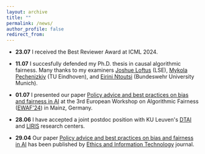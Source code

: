 ```yaml
---
layout: archive
title: ""
permalink: /news/
author_profile: false
redirect_from:
---
```


- **23.07** I received the Best Reviewer Award at ICML 2024. 

- **11.07** I succesfully defended my Ph.D. thesis in causal algorithmic fairness. Many thanks to my examiners [Joshue Loftus](https://joshualoftus.com/) (LSE), [Mykola Pechenizkiy](https://www.tue.nl/en/research/researchers/mykola-pechenizkiy) (TU Eindhoven), and [Eirini Ntoutsi](https://www.unibw.de/home-en/appointment-of-professors/prof-eirini-ntoutsi) (Bundeswehr University Munich).

- **01.07** I presented our paper [Policy advice and best practices on bias and fairness in AI](https://link.springer.com/article/10.1007/s10676-024-09746-w) at the 3rd European Workshop on Algorithmic Fairness ([EWAF'24](https://2024.ewaf.org/home)) in Mainz, Germany.

- **28.06** I have accepted a joint postdoc position with KU Leuven's [DTAI](https://wms.cs.kuleuven.be/dtai) and [LIRIS](https://feb.kuleuven.be/research/decision-sciences-and-information-management/liris/liris) research centers.

- **29.04** Our paper [Policy advice and best practices on bias and fairness in AI](https://link.springer.com/article/10.1007/s10676-024-09746-w) has been published by [Ethics and Information Technology](https://link.springer.com/journal/10676) journal.

<!-- 
### 2023 and older

- **01.11** I received a Research Scholarship (Borsa di Ricerca) by the Department of Computer Science of the University of Pisa to continue my Ph.D. research on causal algorithmic fairness.
-->
